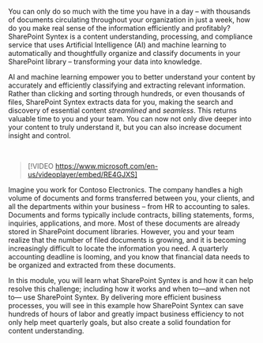 You can only do so much with the time you have in a day – with thousands of documents circulating throughout your organization in just a week, how do you make real sense of the information efficiently and profitably? SharePoint Syntex is a content understanding, processing, and compliance service that uses Artificial Intelligence (AI) and machine learning to automatically and thoughtfully organize and classify documents in your SharePoint library – transforming your data into knowledge.

AI and machine learning empower you to better understand your content by accurately and efficiently classifying and extracting relevant information. Rather than clicking and sorting through hundreds, or even thousands of files, SharePoint Syntex extracts data for you, making the search and discovery of essential content _streamlined_ and _seamless_. This returns valuable time to you and your team. You can now not only dive deeper into your content to truly understand it, but you can also increase document insight and control.

<br>

> [!VIDEO https://www.microsoft.com/en-us/videoplayer/embed/RE4GJXS]

Imagine you work for Contoso Electronics. The company handles a high volume of documents and forms transferred between you, your clients, and all the departments within your business – from HR to accounting to sales. Documents and forms typically include contracts, billing statements, forms, inquiries, applications, and more. Most of these documents are already stored in SharePoint document libraries. However, you and your team realize that the number of filed documents is growing, and it is becoming increasingly difficult to locate the information you need. A quarterly accounting deadline is looming, and you know that financial data needs to be organized and extracted from these documents.

In this module, you will learn what SharePoint Syntex is and how it can help resolve this challenge; including how it works and when to&mdash;and when not to&mdash; use SharePoint Syntex. By delivering more efficient business processes, you will see in this example how SharePoint Syntex can save hundreds of hours of labor and greatly impact business efficiency to not only help meet quarterly goals, but also create a solid foundation for content understanding.
